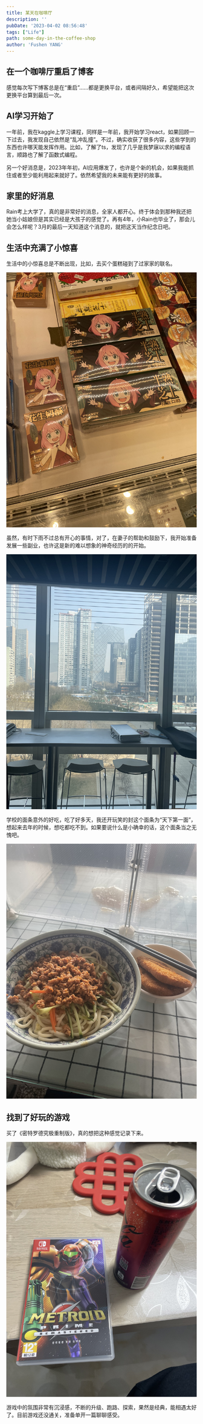 ```yaml
---
title: 某天在咖啡厅
description: ''
pubDate: '2023-04-02 08:56:48'
tags: ["Life"]
path: some-day-in-the-coffee-shop
author: 'Fushen YANG'
---
```


## 在一个咖啡厅重启了博客

感觉每次写下博客总是在“重启”……都是更换平台，或者间隔好久，希望能把这次更换平台算到最后一次。

## AI学习开始了

一年前，我在kaggle上学习课程，同样是一年前，我开始学习react，如果回顾一下过去，我发现自己依然是“乱冲乱撞”。不过，确实收获了很多内容，这些学到的东西也许哪天能发挥作用。比如，了解了ts，发现了几乎是我梦寐以求的编程语言，顺路也了解了函数式编程。

另一个好消息是，2023年年初，AI应用爆发了，也许是个新的机会，如果我能抓住或者至少能利用起来就好了。依然希望我的未来能有更好的故事。

## 家里的好消息

Rain考上大学了，真的是非常好的消息，全家人都开心。终于体会到那种我还把她当小姑娘但是其实已经是大孩子的感觉了。再有4年，小Rain也毕业了，那会儿会怎么样呢？3月的最后一天知道这个消息的，就把这天当作纪念日吧。

## 生活中充满了小惊喜

生活中的小惊喜总是不断出现，比如，去买个蛋糕碰到了过家家的联名。

![在好利来拍到的照片](some-day-in-the-coffee-shop/spy_x_family.jpeg)

虽然，有时下雨不过总有开心的事情，对了，在妻子的帮助和鼓励下，我开始准备发展一些副业，也许这是新的难以想象的神奇经历的的开始。

![公司窗外景色](some-day-in-the-coffee-shop/www.scienco.cn.jpeg)

学校的面条意外的好吃，吃了好多天，我还开玩笑的封这个面条为“天下第一面”，想起来去年的时候，想吃都吃不到。如果要说什么是小确幸的话，这个面条当之无愧吧。

![小确幸之天下第一面](some-day-in-the-coffee-shop/Noodles_School.jpeg)

## 找到了好玩的游戏

买了《密特罗德究极重制版》，真的想把这种感觉记录下来。

![密特罗德究极重制版](some-day-in-the-coffee-shop/Metroid_Prime.jpeg)

游戏中的氛围非常有沉浸感，不断的升级、跑路、探索，果然是经典，能相遇太好了。目前游戏还没通关，准备单开一篇聊聊感受。
